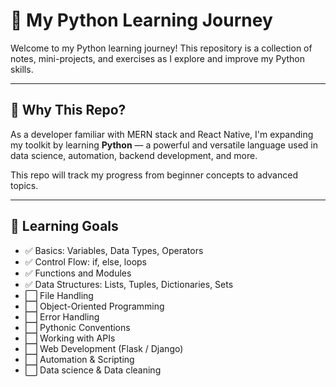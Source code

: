 # 🐍 My Python Learning Journey

Welcome to my Python learning journey! This repository is a collection of notes, mini-projects, and exercises as I explore and improve my Python skills.

---

## 📌 Why This Repo?

As a developer familiar with MERN stack and React Native, I'm expanding my toolkit by learning **Python** — a powerful and versatile language used in data science, automation, backend development, and more.

This repo will track my progress from beginner concepts to advanced topics.

---

## 🚀 Learning Goals

- ✅ Basics: Variables, Data Types, Operators
- ✅ Control Flow: if, else, loops
- ✅ Functions and Modules
- ✅ Data Structures: Lists, Tuples, Dictionaries, Sets
- ⬜️ File Handling
- ⬜️ Object-Oriented Programming
- ⬜️ Error Handling
- ⬜️ Pythonic Conventions
- ⬜️ Working with APIs
- ⬜️ Web Development (Flask / Django)
- ⬜️ Automation & Scripting
- ⬜️ Data science & Data cleaning 


